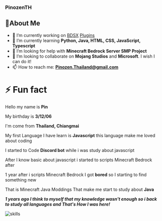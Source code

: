 ### PinozenTH

## 🔰About Me

- 🔭 I’m currently working on [BDSX](https://github.com/bdsx/bdsx) [Plugins](https://github.com/PinozenTH/Bdsx2-Modules)
- 🌱 I’m currently learning **Python, Java, HTML, CSS, JavaScript, Typescript**
- 🤔 I’m looking for help with **Minecraft Bedrock Server SMP Project**
- 👯 I’m looking to collaborate on __**Mojang Studios**__ and __**Microsoft**__. I wish I can do it!
- 📫 How to reach me: __**Pinozen.Thailand@gmail.com**__

# ⚡ Fun fact

Hello my name is **Pin**

My birthday is **3/12/06**

I'm come from **Thailand, Chiangmai**

My first Language I have learn is **Javascript** this language make me loved about coding

I started to Code **Discord bot** while i was study about javascript

After I know basic about javascript i started to scripts Minecraft Bedrock after

1 year after i scripts Minecraft Bedrock I got __**bored**__ so I starting to find something new

That is Minecraft Java Moddings That make me start to study about **Java**

__***1 years ago I think to myself that my knowledge wasn't enough so i back to study all languages and That's How I was here!***__


![skills](https://github-readme-stats.vercel.app/api?username=pinozenth&show_icons=true)


<!--

Here are some ideas to get you started:

- 👯 I’m looking to collaborate on ...

- 💬 Ask me about ...
- 📫 How to reach me: ...
- 😄 Pronouns: ...

-->
